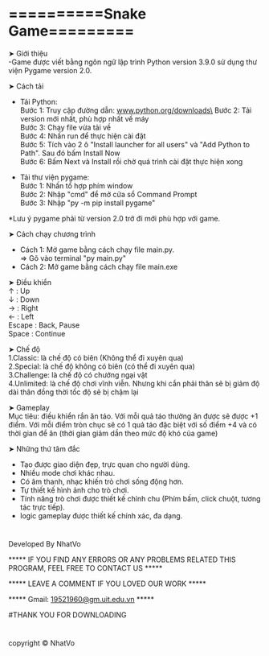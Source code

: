 # ==========Snake Game=========
➤ Giới thiệu\
-Game được viết bằng ngôn ngữ lập trình Python version 3.9.0 sử dụng thư viện Pygame version 2.0.

➤ Cách tải
- Tải Python:\
Bước 1: Truy cập đường dẫn: www.python.org/downloads\
Bước 2: Tải version mới nhất, phù hợp nhất về máy\
Bước 3: Chạy file vừa tải về\
Bước 4: Nhấn run để thực hiện cài đặt\
Bước 5: Tích vào 2 ô "Install launcher for all users" và "Add Python to Path". Sau đó bấm Install Now\
Bước 6: Bấm Next và Install rồi chờ quá trình cài đặt thực hiện xong

- Tải thư viện pygame:\
Bước 1: Nhấn tổ hợp phím window\
Bước 2: Nhập "cmd" để mở cửa sổ Command Prompt\
Bước 3: Nhập "py -m pip install pygame"

*Lưu ý pygame phải từ version 2.0 trở đi mới phù hợp với game.

➤ Cách chạy chương trình
- Cách 1: Mở game bằng cách chạy file main.py.\
=> Gõ vào terminal "py main.py"
- Cách 2: Mở game bằng cách chạy file main.exe

➤ Điều khiển\
↑	: Up\
↓	: Down\
→	: Right\
←	: Left\
Escape	: Back, Pause\
Space	: Continue

➤ Chế độ\
1.Classic: là chế độ có biên (Không thể đi xuyên qua)\
2.Special: là chế độ không có biên (có thể đi xuyên qua)\
3.Challenge: là chế độ có chướng ngại vật\
4.Unlimited: là chế độ chơi vĩnh viễn. Nhưng khi cắn phải thân sẽ bị giảm độ dài thân đồng thời tốc độ sẽ bị chậm lại

➤ Gameplay\
Mục tiêu: điều khiển rắn ăn táo. Với mỗi quả táo thường ăn được sẽ được +1 điểm. Với mỗi điểm tròn chục sẽ có 1 quả táo đặc biệt với số điểm +4 và có thời gian để ăn (thời gian giảm dần theo mức độ khó của game)

➤ Những thứ tâm đắc
- Tạo được giao diện đẹp, trực quan cho người dùng.
- Nhiều mode chơi khác nhau.
- Có âm thanh, nhạc khiến trò chơi sống động hơn.
- Tự thiết kế hình ảnh cho trò chơi.
- Tính năng trò chơi được thiết kế chỉnh chu (Phím bấm, click chuột, tương tác trực tiếp).
- logic gameplay được thiết kế chính xác, đa dạng.

#
Developed By NhatVo 

***** IF YOU FIND ANY ERRORS OR ANY PROBLEMS RELATED THIS PROGRAM, FEEL FREE TO CONTACT US *****  


***** LEAVE A COMMENT IF YOU LOVED OUR WORK *****


***** Gmail: 19521960@gm.uit.edu.vn *****

#THANK YOU FOR DOWNLOADING
#
copyright © NhatVo
